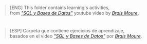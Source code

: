 #
> [ENG] This folder contains learning's activities,  
> from _["SQL y Bases de Datos"](https://youtu.be/OuJerKzV5T0?si=omRmPK7Fd0H48OW0)_ youtube video by _[Brais Moure](https://github.com/mouredev)_.
#

#
> [ESP] Carpeta que contiene ejercicios de aprendizaje,  
> basados en el video _["SQL y Bases de Datos"](https://youtu.be/OuJerKzV5T0?si=omRmPK7Fd0H48OW0)_ por _[Brais Moure](https://github.com/mouredev)_.
#
